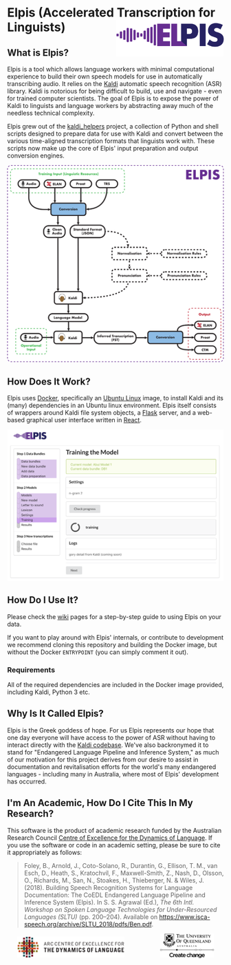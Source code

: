 # Elpis (Accelerated Transcription for Linguists) <img src="docs/img/elpis.png" align="right" width="250px"/>

## What is Elpis?

Elpis is a tool which allows language workers with minimal computational experience to build their own speech models 
for use in automatically transcribing audio. It relies on the [Kaldi](http://kaldi-asr.org) automatic speech recognition 
(ASR) library. Kaldi is notorious for being difficult to build, use and navigate - even for trained computer scientists. 
The goal of Elpis is to expose the power of Kaldi to linguists and language workers by abstracting away much of the 
needless technical complexity.

Elpis grew out of the [kaldi_helpers](https://github.com/CoEDL/kaldi_helpers) project, a collection of 
Python and shell scripts designed to prepare data for use with Kaldi and convert between the various time-aligned 
transcription formats that linguists work with. These scripts now make up the core of Elpis' input preparation and output
conversion engines.

![Elpis Pathway](./docs/img/elpis-pipeline.svg)

## How Does It Work?

Elpis uses [Docker](https://www.docker.com/), specifically an [Ubuntu Linux](https://www.ubuntu.com/) image, to install
Kaldi and its (many) dependencies in an Ubuntu linux environment. Elpis itself consists of wrappers around Kaldi file 
system objects, a [Flask](http://flask.pocoo.org/) server, and a web-based graphical user interface written in 
[React](https://reactjs.org/).

![Elpis GUI](./docs/img/elpis-gui.png)

## How Do I Use It?

Please check the [wiki](https://github.com/CoEDL/elpis/wiki/2019-ICLDC-Workshop-Steps) pages for a step-by-step guide to
using Elpis on your data. 

If you want to play around with Elpis' internals, or contribute to development we recommend
cloning this repository and building the Docker image, but without the Docker `ENTRYPOINT` (you can simply comment it out).

### Requirements

All of the required dependencies are included in the Docker image provided, including Kaldi, Python 3 etc.

## Why Is It Called Elpis?

Elpis is the Greek goddess of hope. For us Elpis represents our hope that one day everyone will have access to 
the power of ASR without having to interact directly with the [Kaldi codebase](https://github.com/kaldi-asr/kaldi).
We've also backronymed it to stand for "Endangered Language Pipeline and Inference System," as much of our motivation 
for this project derives from our desire to assist in documentation and revitalisation efforts for the world's many
endangered languages - including many in Australia, where most of Elpis' development has occurred.

## I'm An Academic, How Do I Cite This In My Research?

This software is the product of academic research funded by the Australian Research Council 
[Centre of Excellence for the Dynamics of Language](http://www.dynamicsoflanguage.edu.au/). If you use the software 
or code in an academic setting, please be sure to cite it appropriately as follows:

> Foley, B., Arnold, J., Coto-Solano, R., Durantin, G., Ellison, T. M., van Esch, D., Heath, S., Kratochvíl, F.,
Maxwell-Smith, Z., Nash, D., Olsson, O., Richards, M., San, N., Stoakes, H., Thieberger, N. & Wiles,
J. (2018). Building Speech Recognition Systems for Language Documentation: The CoEDL Endangered
Language Pipeline and Inference System (Elpis). In S. S. Agrawal (Ed.), *The 6th Intl. Workshop on Spoken
Language Technologies for Under-Resourced Languages (SLTU)* (pp. 200–204). Available on https://www.isca-speech.org/archive/SLTU_2018/pdfs/Ben.pdf.


<p align="center">
    <img src="docs/img/coedl.png" width="250px" style="margin-right: 40px"/> 
    <img src="docs/img/uq.png" width="125px" style="margin-left: 40px"/>
</p>

